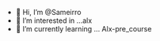 - 👋 Hi, I’m @Sameirro
- 👀 I’m interested in ...alx
- 🌱 I’m currently learning ... Alx-pre_course


<!---
Sameirro/Sameirro is a ✨ special ✨ repository because its `README.md` (this file) appears on your GitHub profile.
You can click the Preview link to take a look at your changes.
--->
